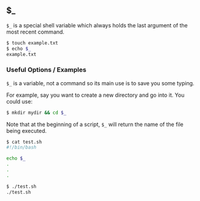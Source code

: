---
---

$\_
-----

`$_` is a special shell variable which always holds the last argument of the most recent command.

~~~ bash
$ touch example.txt
$ echo $_
example.txt
~~~

<!--more-->

### Useful Options / Examples

`$_` is a variable, not a command so its main use is to save you some typing.

For example, say you want to create a new directory and go into it. You could use:

~~~ bash
$ mkdir mydir && cd $_
~~~

Note that at the beginning of a script, `$_` will return the name of the file being executed.

~~~ bash
$ cat test.sh
#!/bin/bash

echo $_
.
.
.

$ ./test.sh
./test.sh
~~~

